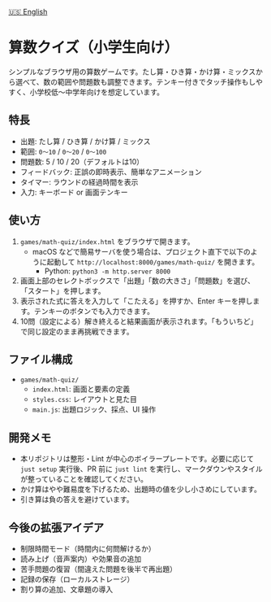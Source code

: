 [🇺🇸 English](/docs/math-quiz.md)

# 算数クイズ（小学生向け）

シンプルなブラウザ用の算数ゲームです。たし算・ひき算・かけ算・ミックスから選べて、数の範囲や問題数も調整できます。テンキー付きでタッチ操作もしやすく、小学校低〜中学年向けを想定しています。

## 特長

- 出題: たし算 / ひき算 / かけ算 / ミックス
- 範囲: `0〜10` / `0〜20` / `0〜100`
- 問題数: 5 / 10 / 20（デフォルトは10）
- フィードバック: 正誤の即時表示、簡単なアニメーション
- タイマー: ラウンドの経過時間を表示
- 入力: キーボード or 画面テンキー

## 使い方

1. `games/math-quiz/index.html` をブラウザで開きます。
   - macOS などで簡易サーバを使う場合は、プロジェクト直下で以下のように起動して `http://localhost:8000/games/math-quiz/` を開きます。
     - Python: `python3 -m http.server 8000`
2. 画面上部のセレクトボックスで「出題」「数の大きさ」「問題数」を選び、「スタート」を押します。
3. 表示された式に答えを入力して「こたえる」を押すか、Enter キーを押します。テンキーのボタンでも入力できます。
4. 10問（設定による）解き終えると結果画面が表示されます。「もういちど」で同じ設定のまま再挑戦できます。

## ファイル構成

- `games/math-quiz/`
  - `index.html`: 画面と要素の定義
  - `styles.css`: レイアウトと見た目
  - `main.js`: 出題ロジック、採点、UI 操作

## 開発メモ

- 本リポジトリは整形・Lint が中心のボイラープレートです。必要に応じて `just setup` 実行後、PR 前に `just lint` を実行し、マークダウンやスタイルが整っていることを確認してください。
- かけ算はやや難易度を下げるため、出題時の値を少し小さめにしています。
- 引き算は負の答えを避けています。

## 今後の拡張アイデア

- 制限時間モード（時間内に何問解けるか）
- 読み上げ（音声案内）や効果音の追加
- 苦手問題の復習（間違えた問題を後半で再出題）
- 記録の保存（ローカルストレージ）
- 割り算の追加、文章題の導入
